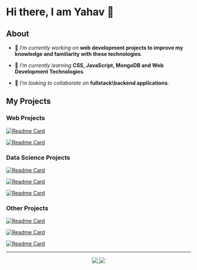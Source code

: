 # Hi there, I am Yahav 👋

## About

- 🔭 *I’m currently working on* **web development projects to improve my knowledge and familiarity with these technologies**.

- 🌱 *I’m currently learning* **CSS, JavaScript, MongoDB and Web Development Technologies**.

- 👯 *I’m looking to collaborate on* **fullstack\backend applications**.

## My Projects

### Web Projects
[![Readme Card](https://github-readme-stats.vercel.app/api/pin/?username=Yahavba&repo=B7Fun)](https://github.com/Yahavba/B7Fun)

[![Readme Card](https://github-readme-stats.vercel.app/api/pin/?username=Yahavba&repo=College-portal)](https://github.com/Yahavba/College-portal)

### Data Science Projects
[![Readme Card](https://github-readme-stats.vercel.app/api/pin/?username=Yahavba&repo=HStyle)](https://github.com/Yahavba/HStyle)

[![Readme Card](https://github-readme-stats.vercel.app/api/pin/?username=Yahavba&repo=Simple-machine-learning-classifier-tool)](https://github.com/Yahavba/Simple-machine-learning-classifier-tool)

[![Readme Card](https://github-readme-stats.vercel.app/api/pin/?username=Yahavba&repo=Image-classification-zero-shot-learning)](https://github.com/Yahavba/Image-classification-zero-shot-learning)

### Other Projects
[![Readme Card](https://github-readme-stats.vercel.app/api/pin/?username=Yahavba&repo=C-family-Compiler)](https://github.com/Yahavba/C-family-Compiler)

[![Readme Card](https://github-readme-stats.vercel.app/api/pin/?username=Yahavba&repo=Game-Box)](https://github.com/Yahavba/Game-Box)

[![Readme Card](https://github-readme-stats.vercel.app/api/pin/?username=Yahavba&repo=Minesweeper)](https://github.com/Yahavba/Minesweeper)

---
<div>
   <p align="center">
      <a href="https://linkedin.com/in/YahavBarDavid" target="_blank">
         <img src="https://img.shields.io/badge/LinkedIn-0077B5?&style=flat&logo=linkedin&logoColor=white"/>
      </a>
      <a href="mailto:Yahav.BarDavid@gmail.com" target="_blank">
         <img src="https://img.shields.io/badge/Gmail-%23D14836.svg?&style=flat&logo=gmail&logoColor=white"/>
      </a>
   </p>
</div>

<!--
**Yahavba/Yahavba** is a ✨ _special_ ✨ repository because its `README.md` (this file) appears on your GitHub profile.

Here are some ideas to get you started:

- 🔭 I’m currently working on ...
- 🌱 I’m currently learning ...
- 👯 I’m looking to collaborate on ...
- 🤔 I’m looking for help with ...
- 💬 Ask me about ...
- 📫 How to reach me: ...
- 😄 Pronouns: ...
- ⚡ Fun fact: ...
-->
